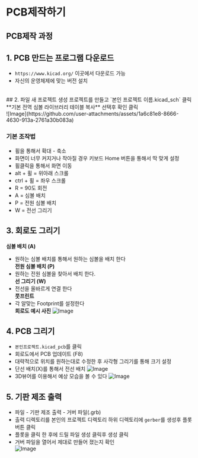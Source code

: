 # PCB제작하기<br>

## PCB제작 과정 <br>
## 1. PCB 만드는 프로그램 다운로드
- `https://www.kicad.org/` 이곳에서 다운로드 가능
- 자신의 운영체제에 맞는 버전 설치
<br>
## 2. 파일 새 프로젝트 생성
프로젝트를 만들고 `본인 프로젝트 이름.kicad_sch` 클릭<br>
**기본 전역 심볼 라이브러리 테이블 복사** 선택후 확인 클릭<br>
![Image](https://github.com/user-attachments/assets/1a6c81e8-8666-4630-913a-2761a30b083a)


### 기본 조작법
- 휠을 통해서 확대 - 축소
- 화면이 너무 커지거나 작아질 경우 키보드 Home 버튼을 통해서 딱 맞게 설정
- 휠클릭을 통해서 화면 이동
- alt + 휠 = 위아래 스크롤
- ctrl + 휠 = 좌우 스크롤
- R = 90도 회전
- A = 심볼 배치
- P = 전원 심볼 배치
- W = 전선 그리기<br>
## 3. 회로도 그리기
**심볼 배치 (A)**
- 원하는 심볼 배치를 통해서 원하는 심볼을 배치 한다<br>
**전원 심볼 배치 (P)**
- 원하는 전원 심볼을 찾아서 배치 한다.<br>
**선 그리기 (W)**
- 전선을 올바르게 연결 한다 <br>
**풋프린트**
- 각 알맞는 Footprint를 설정한다 <br>
**회로도 예시 사진**
![Image](https://github.com/user-attachments/assets/9a98c5c5-fd8e-4320-82ab-d9c994d64acb)

## 4. PCB 그리기
- `본인프로젝트.kicad_pcb`를 클릭
- 회로도에서 PCB 업데이트 (F8)
- 대략적으로 위치를 원하는대로 수정한 후 사각형 그리기를 통해 크기 설정
- 단선 배치(X)를 통해서 전선 배치
![Image](https://github.com/user-attachments/assets/5899eb8b-bfed-459b-9aeb-95353b3ee21e)
- 3D뷰어를 이용해서 예상 모습을 볼 수 있다
![Image](https://github.com/user-attachments/assets/18c889ff-a8cb-48ac-be46-cec75d2798f8)
## 5. 기판 제조 출력 
- 파일 - 기판 제조 출력 - 거버 파일(.grb)
- 출력 디렉토리를 본인의 프로젝트 디렉토리 하위 디렉토리에 `gerber`를 생성후 플롯 버튼 클릭
- 플롯을 클릭 한 후에 드릴 파일 생성 클릭후 생성 클릭
- 거버 파일을 열어서 제대로 만들어 졌는지 확인<br>
![Image](https://github.com/user-attachments/assets/69c56070-c518-442c-a204-a305aee185d9)
